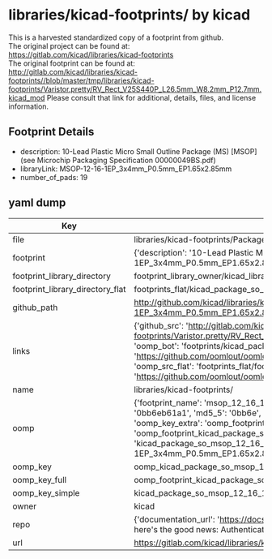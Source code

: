 # libraries/kicad-footprints/ by kicad  
This is a harvested standardized copy of a footprint from github.  
The original project can be found at:  
https://gitlab.com/kicad/libraries/kicad-footprints  
The original footprint can be found at:
http://gitlab.com/kicad/libraries/kicad-footprints//blob/master/tmp/libraries/kicad-footprints/Varistor.pretty/RV_Rect_V25S440P_L26.5mm_W8.2mm_P12.7mm.kicad_mod
Please consult that link for additional, details, files, and license information.  
## Footprint Details
* description: 10-Lead Plastic Micro Small Outline Package (MS) [MSOP] (see Microchip Packaging Specification 00000049BS.pdf)  
* libraryLink: MSOP-12-16-1EP_3x4mm_P0.5mm_EP1.65x2.85mm  
* number_of_pads: 19  
## yaml dump  
| Key | Value |  
| --- | --- |  
| file | libraries/kicad-footprints/Package_SO.pretty/MSOP-12-16-1EP_3x4mm_P0.5mm_EP1.65x2.85mm.kicad_mod |  
| footprint | {'description': '10-Lead Plastic Micro Small Outline Package (MS) [MSOP] (see Microchip Packaging Specification 00000049BS.pdf)', 'libraryLink': 'MSOP-12-16-1EP_3x4mm_P0.5mm_EP1.65x2.85mm', 'number_of_pads': 19} |  
| footprint_library_directory | footprint_library_owner/kicad_libraries/kicad-footprints/ |  
| footprint_library_directory_flat | footprints_flat/kicad_package_so_msop_12_16_1ep_3x4mm_p0_5mm_ep1_65x2_85mm/working |  
| github_path | http://github.com/kicad/libraries/kicad-footprints//blob/master/tmp/libraries/kicad-footprints/Package_SO.pretty/MSOP-12-16-1EP_3x4mm_P0.5mm_EP1.65x2.85mm.kicad_mod |  
| links | {'github_src': 'http://gitlab.com/kicad/libraries/kicad-footprints//blob/master/tmp/libraries/kicad-footprints/Varistor.pretty/RV_Rect_V25S440P_L26.5mm_W8.2mm_P12.7mm.kicad_mod', 'github_src_repo': 'https://gitlab.com/kicad/libraries/kicad-footprints', 'oomp_bot': 'footprints/kicad_package_so_msop_12_16_1ep_3x4mm_p0_5mm_ep1_65x2_85mm/working', 'oomp_bot_github': 'https://github.com/oomlout/oomlout_oomp_footprint_bot/tree/main/footprints/kicad_package_so_msop_12_16_1ep_3x4mm_p0_5mm_ep1_65x2_85mm/working', 'oomp_src_flat': 'footprints_flat/footprints_flat/kicad_package_so_msop_12_16_1ep_3x4mm_p0_5mm_ep1_65x2_85mm/working', 'oomp_src_flat_github': 'https://github.com/oomlout/oomlout_oomp_footprint_src/tree/main/footprints_flat/kicad_package_so_msop_12_16_1ep_3x4mm_p0_5mm_ep1_65x2_85mm/working'} |  
| name | libraries/kicad-footprints/ |  
| oomp | {'footprint_name': 'msop_12_16_1ep_3x4mm_p0_5mm_ep1_65x2_85mm', 'library_name': 'package_so', 'md5': '0bb6eb61a1379ffbafaee0e2426bcb09', 'md5_10': '0bb6eb61a1', 'md5_5': '0bb6e', 'md5_6': '0bb6eb', 'oomp_key': 'oomp_kicad_package_so_msop_12_16_1ep_3x4mm_p0_5mm_ep1_65x2_85mm', 'oomp_key_extra': 'oomp_footprint_kicad_package_so_msop_12_16_1ep_3x4mm_p0_5mm_ep1_65x2_85mm', 'oomp_key_full': 'oomp_footprint_kicad_package_so_msop_12_16_1ep_3x4mm_p0_5mm_ep1_65x2_85mm_0bb6eb', 'oomp_key_simple': 'kicad_package_so_msop_12_16_1ep_3x4mm_p0_5mm_ep1_65x2_85mm', 'original_filename': 'libraries/kicad-footprints/Package_SO.pretty/MSOP-12-16-1EP_3x4mm_P0.5mm_EP1.65x2.85mm.kicad_mod', 'owner_name': 'kicad'} |  
| oomp_key | oomp_kicad_package_so_msop_12_16_1ep_3x4mm_p0_5mm_ep1_65x2_85mm |  
| oomp_key_full | oomp_footprint_kicad_package_so_msop_12_16_1ep_3x4mm_p0_5mm_ep1_65x2_85mm |  
| oomp_key_simple | kicad_package_so_msop_12_16_1ep_3x4mm_p0_5mm_ep1_65x2_85mm |  
| owner | kicad |  
| repo | {'documentation_url': 'https://docs.github.com/rest/overview/resources-in-the-rest-api#rate-limiting', 'message': "API rate limit exceeded for 84.66.173.59. (But here's the good news: Authenticated requests get a higher rate limit. Check out the documentation for more details.)"} |  
| url | https://gitlab.com/kicad/libraries/kicad-footprints |  

